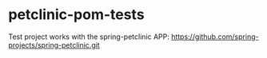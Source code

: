 # petclinic-pom-tests

Test project works with the spring-petclinic APP: 
https://github.com/spring-projects/spring-petclinic.git
